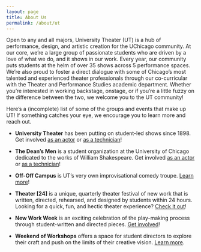 ```yaml
---
layout: page
title: About Us
permalink: /about/ut
---
```



Open to any and all majors, University Theater (UT) is a hub of performance, design, and artistic creation for the UChicago community. At our core, we’re a large group of passionate students who are driven by a love of what we do, and it shows in our work. Every year, our community puts students at the helm of over 35 shows across 5 performance spaces. We’re also proud to foster a direct dialogue with some of Chicago’s most talented and experienced theater professionals through our co-curricular with the Theater and Performance Studies academic department. Whether you’re interested in working backstage, onstage, or if you’re a little fuzzy on the difference between the two, we welcome you to the UT community!

Here’s a (incomplete) list of some of the groups and events that make up UT! If something catches your eye, we encourage you to learn more and reach out.

- **University Theater** has been putting on student-led shows since 1898. Get involved [as an actor](#) or [as a technician](https://ut-jobs.dvtk.me)!

- **The Dean’s Men** is a student organization at the University of Chicago dedicated to the works of William Shakespeare. Get involved [as an actor](#) or [as a technician](https://ut-jobs.dvtk.me)!

- **Off-Off Campus** is UT’s very own improvisational comedy troupe. [Learn more](https://offoffcampus.org/)!

- **Theater [24]** is a unique, quarterly theater festival of new work that is written, directed, rehearsed, and designed by students within 24 hours. Looking for a quick, fun, and hectic theater experience? [Check it out](#)!

- **New Work Week** is an exciting celebration of the play-making process through student-written and directed pieces. [Get involved](https://arts.uchicago.edu/new-work-week)!

- **Weekend of Workshops** offers a space for student directors to explore their craft and push on the limits of their creative vision. [Learn more](#).
